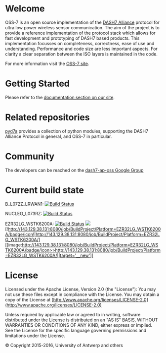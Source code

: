 # Welcome

OSS-7 is an open source implementation of the [DASH7 Alliance](http://www.dash7-alliance.org) protocol for ultra low power wireless sensor communication. The aim of the project is to provide a reference implementation of the protocol stack which allows for fast development and prototyping of DASH7 based products. This implementation focusses on completeness, correctness, ease of use and understanding. Performance and code size are less important aspects. For clarity a clear separation between the ISO layers is maintained in the code.

For more information visit the [OSS-7 site](http://mosaic-lopow.github.io/dash7-ap-open-source-stack/).

# Getting Started

Please refer to the [documentation section on our site](http://mosaic-lopow.github.io/dash7-ap-open-source-stack/docs/home/).

# Related repositories

[pyd7a](https://github.com/MOSAIC-LoPoW/pyd7a) provides a collection of python modules, supporting the DASH7 Alliance Protocol in general, and OSS-7 in particular.

# Community

The developers can be reached on the [dash7-ap-oss Google Group](https://groups.google.com/forum/#!forum/dash7-ap-oss)

# Current build state

B_L072Z_LRWAN1: [![Build Status](jenkins.idlab.uantwerpen.be:8080/buildStatus/icon?job=BuildProject/Platform=B_L072Z_LRWAN1)](jenkins.idlab.uantwerpen.be:8080/job/BuildProject/Platform=B_L072Z_LRWAN1/)

NUCLEO_L073RZ: [![Build Status](jenkins.idlab.uantwerpen.be:8080/buildStatus/icon?job=BuildProject/Platform=NUCLEO_L073RZ)](jenkins.idlab.uantwerpen.be:8080/job/BuildProject/Platform=NUCLEO_L073RZ/)

EZR32LG_WSTK6200A: 
[![Build Status](http://143.129.38.131:8080/buildStatus/icon?job=BuildProject/Platform=EZR32LG_WSTK6200A)](http://143.129.38.131:8080/job/BuildProject/Platform=EZR32LG_WSTK6200A/)
<a href='http://143.129.38.131:8080/job/BuildProject/Platform=EZR32LG_WSTK6200A/'><img src='http://143.129.38.131:8080/buildStatus/icon?job=BuildProject/Platform=EZR32LG_WSTK6200A'></a>
[!http://143.129.38.131:8080/job/BuildProject/Platform=EZR32LG_WSTK6200A/badge/icon!|http://143.129.38.131:8080/job/BuildProject/Platform=EZR32LG_WSTK6200A/]
[[image:http://143.129.38.131:8080/job/BuildProject/Platform=EZR32LG_WSTK6200A/badge/icon>>http://143.129.38.131:8080/job/BuildProject/Platform=EZR32LG_WSTK6200A/||target='__new']]

# License

Licensed under the Apache License, Version 2.0 (the "License"): You may not use these files except in compliance with the License. You may obtain a copy of the License at [http://www.apache.org/licenses/LICENSE-2.0](http://www.apache.org/licenses/LICENSE-2.0)

Unless required by applicable law or agreed to in writing, software distributed under the License is distributed on an "AS IS" BASIS, WITHOUT WARRANTIES OR CONDITIONS OF ANY KIND, either express or implied. See the License for the specific language governing permissions and limitations under the License.

&copy; Copyright 2015-2016, University of Antwerp and others
